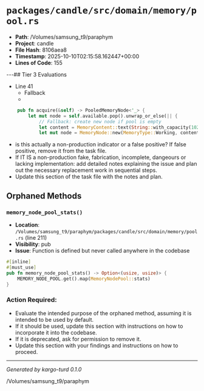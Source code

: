 # `packages/candle/src/domain/memory/pool.rs`

- **Path**: /Volumes/samsung_t9/paraphym
- **Project**: candle
- **File Hash**: 8106aea8  
- **Timestamp**: 2025-10-10T02:15:58.162447+00:00  
- **Lines of Code**: 155

---## Tier 3 Evaluations


- Line 41
  - Fallback
  - 

```rust
    pub fn acquire(&self) -> PooledMemoryNode<'_> {
        let mut node = self.available.pop().unwrap_or_else(|| {
            // Fallback: create new node if pool is empty
            let content = MemoryContent::text(String::with_capacity(1024));
            let mut node = MemoryNode::new(MemoryType::Working, content);
```

- is this actually a non-production indicator or a false positive? If false positive, remove it from the task file.
- If IT IS a non-production fake, fabrication, incomplete, dangeours or lacking implementation: add detailed notes explaining the issue and plan out the necessary replacement work in sequential steps. 
- Update this section of the task file with the notes and plan.

## Orphaned Methods


### `memory_node_pool_stats()`

- **Location**: `/Volumes/samsung_t9/paraphym/packages/candle/src/domain/memory/pool.rs` (line 211)
- **Visibility**: pub
- **Issue**: Function is defined but never called anywhere in the codebase

```rust
#[inline]
#[must_use]
pub fn memory_node_pool_stats() -> Option<(usize, usize)> {
    MEMORY_NODE_POOL.get().map(MemoryNodePool::stats)
}
```

### Action Required:

- Evaluate the intended purpose of the orphaned method, assuming it is intended to be used by default.
- If it should be used, update this section with instructions on how to incorporate it into the codebase.
- If it is deprecated, ask for permission to remove it.
- Update this section with your findings and instructions on how to proceed.

---

*Generated by kargo-turd 0.1.0*

/Volumes/samsung_t9/paraphym